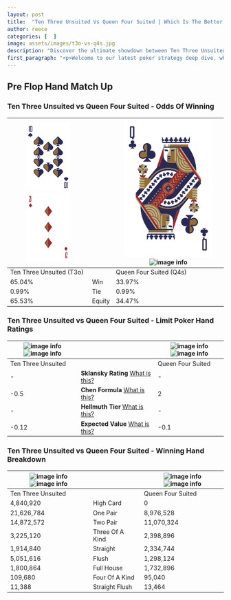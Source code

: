 ```yaml
---
layout: post
title:  "Ten Three Unsuited Vs Queen Four Suited | Which Is The Better Hand In Poker? A Complete Guide"
author: reece
categories: [  ]
image: assets/images/t3o-vs-q4s.jpg
description: "Discover the ultimate showdown between Ten Three Unsuited and Queen Four Suited in poker! Uncover the odds, strategies, and scenarios where one hand triumphs over the other. Get ready to up your poker game with this thrilling analysis."
first_paragraph: "<p>Welcome to our latest poker strategy deep dive, where we're pitting two distinct hands against each other in a high-stakes showdown: Ten Three Unsuited vs Queen Four Suited.</p><p>In the dynamic world of poker, every decision counts, and knowing which hand holds the upper hand is key to your success at the table.</p><p>In this article, we'll dissect these two hands, explore the scenarios where one dominates the other, and equip you with the knowledge to make strategic choices that can tip the odds in your favor.</p><p>Get ready to unravel the intriguing dynamics of these poker hands and elevate your game to new heights.</p>"
---
```




[comment]: # (sp0)

## Pre Flop Hand Match Up

<div class="table hand-ratings" markdown="1"> 



### Ten Three Unsuited vs Queen Four Suited - Odds Of Winning


    
| ![image info](assets/images/hand1/T.png) ![image info](assets/images/hand1/3o.png) |  | ![image info](assets/images/hand2/Q.png) ![image info](assets/images/hand2/4s.png) |
| -------- | -------- | -------- |
| Ten Three Unsuited (T3o) |  | Queen Four Suited (Q4s) |
| 65.04% | Win | 33.97% |
| 0.99% | Tie | 0.99% |
| 65.53% | Equity | 34.47% |




[comment]: # (sp1)



### Ten Three Unsuited vs Queen Four Suited - Limit Poker Hand Ratings


    
| ![image info](https://www.riverpairs.com/assets/images/hand1/T.png) ![image info](https://www.riverpairs.com/assets/images/hand1/3o.png) |  | ![image info](https://www.riverpairs.com/assets/images/hand2/Q.png) ![image info](https://www.riverpairs.com/assets/images/hand2/4s.png) |
| -------- | -------- | -------- |
| Ten Three Unsuited |  | Queen Four Suited |
| - | **Sklansky Rating** [What is this?](/sklansky-rating-explained) | - |
| -0.5 | **Chen Formula** [What is this?](/chen-formula-explained) | 2 |
| - | **Hellmuth Tier** [What is this?](/Hellmuth-tier-explained) | - |
| -0.12 | **Expected Value** [What is this?](/expected-value-explained) | -0.1 |




[comment]: # (sp2)



### Ten Three Unsuited vs Queen Four Suited - Winning Hand Breakdown


    
| ![image info](https://www.riverpairs.com/assets/images/hand1/T.png) ![image info](https://www.riverpairs.com/assets/images/hand1/3o.png) |  | ![image info](https://www.riverpairs.com/assets/images/hand2/Q.png) ![image info](https://www.riverpairs.com/assets/images/hand2/4s.png) |
| -------- | -------- | -------- |
| Ten Three Unsuited |  | Queen Four Suited |
| 4,840,920 | High Card | 0 |
| 21,626,784 | One Pair | 8,976,528 |
| 14,872,572 | Two Pair | 11,070,324 |
| 3,225,120 | Three Of A Kind | 2,398,896 |
| 1,914,840 | Straight | 2,334,744 |
| 5,051,616 | Flush | 1,298,124 |
| 1,800,864 | Full House | 1,732,896 |
| 109,680 | Four Of A Kind | 95,040 |
| 11,388 | Straight Flush | 13,464 |




[comment]: # (sp3)



</div>

[comment]: # (sp4)



[comment]: # (sp5)

